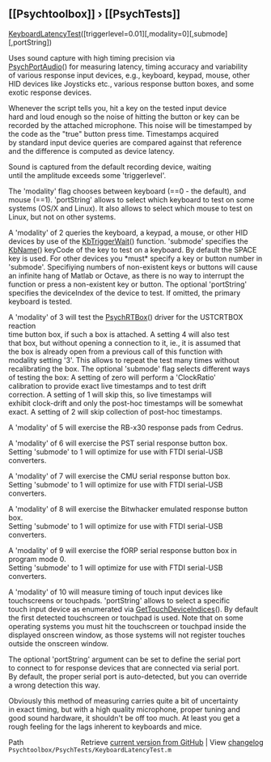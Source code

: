 ## [[Psychtoolbox]] &#8250; [[PsychTests]]

[KeyboardLatencyTest](KeyboardLatencyTest)([triggerlevel=0.01][,modality=0][,submode][,portString])  
  
Uses sound capture with high timing precision via  
[PsychPortAudio](PsychPortAudio)() for measuring latency, timing accuracy and variability  
of various response input devices, e.g., keyboard, keypad, mouse, other  
HID devices like Joysticks etc., various response button boxes, and some  
exotic response devices.  
  
Whenever the script tells you, hit a key on the tested input device  
hard and loud enough so the noise of hitting the button or key can be  
recorded by the attached microphone. This noise will be timestamped by  
the code as the "true" button press time. Timestamps acquired  
by standard input device queries are compared against that reference  
and the difference is computed as device latency.  
  
Sound is captured from the default recording device, waiting  
until the amplitude exceeds some 'triggerlevel'.  
  
The 'modality' flag chooses between keyboard (==0 - the default), and  
mouse (==1). 'portString' allows to select which keyboard to test on some  
systems (OS/X and Linux). It also allows to select which mouse to test on  
Linux, but not on other systems.  
  
A 'modality' of 2 queries the keyboard, a keypad, a mouse, or other HID  
devices by use of the [KbTriggerWait](KbTriggerWait)() function. 'submode' specifies the  
[KbName](KbName)() keyCode of the key to test on a keyboard. By default the SPACE  
key is used. For other devices you \*must\* specify a key or button number in  
'submode'. Specifiying numbers of non-existent keys or buttons will cause  
an infinite hang of Matlab or Octave, as there is no way to interrupt the  
function or press a non-existent key or button. The optional 'portString'  
specifies the deviceIndex of the device to test. If omitted, the primary  
keyboard is tested.  
  
A 'modality' of 3 will test the [PsychRTBox](PsychRTBox)() driver for the USTCRTBOX reaction  
time button box, if such a box is attached. A setting 4 will also test  
that box, but without opening a connection to it, ie., it is assumed that  
the box is already open from a previous call of this function with  
modality setting '3'. This allows to repeat the test many times without  
recalibrating the box. The optional 'submode' flag selects different ways  
of testing the box: A setting of zero will perform a 'ClockRatio'  
calibration to provide exact live timestamps and to test drift  
correction. A setting of 1 will skip this, so live timestamps will  
exhibit clock-drift and only the post-hoc timestamps will be somewhat  
exact. A setting of 2 will skip collection of post-hoc timestamps.  
  
A 'modality' of 5 will exercise the RB-x30 response pads from Cedrus.  
  
A 'modality' of 6 will exercise the PST serial response button box.  
Setting 'submode' to 1 will optimize for use with FTDI serial-USB  
converters.  
  
A 'modality' of 7 will exercise the CMU serial response button box.  
Setting 'submode' to 1 will optimize for use with FTDI serial-USB  
converters.  
  
A 'modality' of 8 will exercise the Bitwhacker emulated response button box.  
Setting 'submode' to 1 will optimize for use with FTDI serial-USB  
converters.  
  
A 'modality' of 9 will exercise the fORP serial response button box in  
program mode 0.  
Setting 'submode' to 1 will optimize for use with FTDI serial-USB  
converters.  
  
A 'modality' of 10 will measure timing of touch input devices like  
touchscreens or touchpads. 'portString' allows to select a specific  
touch input device as enumerated via [GetTouchDeviceIndices](GetTouchDeviceIndices)(). By default  
the first detected touchscreen or touchpad is used. Note that on some  
operating systems you must hit the touchscreen or touchpad inside the  
displayed onscreen window, as those systems will not register touches  
outside the onscreen window.  
  
  
The optional 'portString' argument can be set to define the serial port  
to connect to for response devices that are connected via serial port.  
By default, the proper serial port is auto-detected, but you can override  
a wrong detection this way.  
  
  
Obviously this method of measuring carries quite a bit of uncertainty  
in exact timing, but with a high quality microphone, proper tuning and  
good sound hardware, it shouldn't be off too much. At least you get a  
rough feeling for the lags inherent to keyboards and mice.  
  




<div class="code_header" style="text-align:right;">
  <span style="float:left;">Path&nbsp;&nbsp;</span> <span class="counter">Retrieve <a href=
  "https://raw.github.com/Psychtoolbox-3/Psychtoolbox-3/beta/Psychtoolbox/PsychTests/KeyboardLatencyTest.m">current version from GitHub</a> | View <a href=
  "https://github.com/Psychtoolbox-3/Psychtoolbox-3/commits/beta/Psychtoolbox/PsychTests/KeyboardLatencyTest.m">changelog</a></span>
</div>
<div class="code">
  <code>Psychtoolbox/PsychTests/KeyboardLatencyTest.m</code>
</div>

